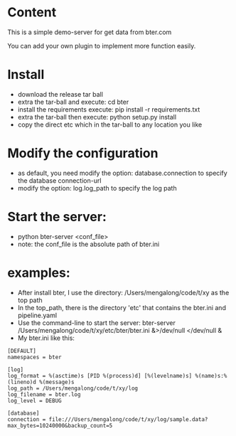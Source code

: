 # Content

This is a simple demo-server for get data from bter.com

You can add your own plugin to implement more function easily.

# Install

* download the release tar ball
* extra the tar-ball and execute: cd bter
* install the requirements execute: pip install -r requirements.txt
* extra the tar-ball then execute: python setup.py install
* copy the direct etc which in the tar-ball to any location you like

# Modify the configuration

* as default, you need modify the option: database.connection to specify the database connection-url
* modify the option: log.log\_path to specify the log path

# Start the server:

* python bter-server \<conf\_file\>
* note: the conf\_file is the absolute path of bter.ini

# examples:

* After install bter, I use the directory: /Users/mengalong/code/t/xy as the top path
* In the top_path, there is the directory 'etc' that contains the bter.ini and pipeline.yaml
* Use the command-line to start the server: bter-server /Users/mengalong/code/t/xy/etc/bter/bter.ini &>/dev/null </dev/null &
* My bter.ini like this:
```cython
[DEFAULT]
namespaces = bter

[log]
log_format = %(asctime)s [PID %(process)d] [%(levelname)s] %(name)s:%(lineno)d %(message)s
log_path = /Users/mengalong/code/t/xy/log
log_filename = bter.log
log_level = DEBUG

[database]
connection = file:///Users/mengalong/code/t/xy/log/sample.data?max_bytes=10240000&backup_count=5
```


